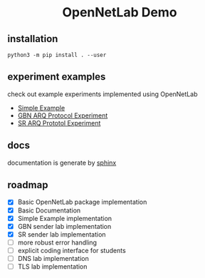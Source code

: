 <h1 align="center">OpenNetLab Demo</h1>

## installation

```
python3 -m pip install . --user
```

## experiment examples

check out example experiments implemented using OpenNetLab

* [Simple Example](./examples/simple/README.md)
* [GBN ARQ Protocol Experiment](./examples/gbn_sender/README.md)
* [SR ARQ Prototol Experiment](./examples/sr_sender/README.md)

## docs

documentation is generate by [sphinx](https://www.sphinx-doc.org/en/master/#)

## roadmap

- [x] Basic OpenNetLab package implementation
- [x] Basic Documentation
- [x] Simple Example implementation
- [x] GBN sender lab implementation
- [x] SR sender lab implementation
- [ ] more robust error handling
- [ ] explicit coding interface for students
- [ ] DNS lab implementation
- [ ] TLS lab implementation

